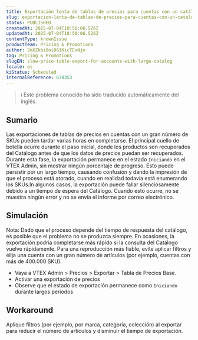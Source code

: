 ```yaml
---
title: Exportación lenta de tablas de precios para cuentas con un catálogo grande
slug: exportacion-lenta-de-tablas-de-precios-para-cuentas-con-un-catalogo-grande
status: PUBLISHED
createdAt: 2025-07-04T18:50:06.526Z
updatedAt: 2025-07-04T18:50:06.526Z
contentType: knownIssue
productTeam: Pricing & Promotions
author: 2mXZkbi0oi061KicTExNjo
tag: Pricing & Promotions
slugEN: slow-price-table-export-for-accounts-with-large-catalog
locale: es
kiStatus: Scheduled
internalReference: 674353
---
```


>ℹ️ Este problema conocido ha sido traducido automáticamente del inglés.

## Sumario


Las exportaciones de tablas de precios en cuentas con un gran número de SKUs pueden tardar varias horas en completarse. El principal cuello de botella ocurre durante el paso inicial, donde los productos son recuperados del Catálogo antes de que los datos de precios puedan ser recuperados. Durante esta fase, la exportación permanece en el estado `Iniciando` en el VTEX Admin, sin mostrar ningún porcentaje de progreso. Esto puede persistir por un largo tiempo, causando confusión y dando la impresión de que el proceso está atorado, cuando en realidad todavía está enumerando los SKUs.In algunos casos, la exportación puede fallar silenciosamente debido a un tiempo de espera del Catálogo. Cuando esto ocurre, no se muestra ningún error y no se envía el informe por correo electrónico.

## Simulación


Nota: Dado que el proceso depende del tiempo de respuesta del catálogo, es posible que el problema no se produzca siempre. En ocasiones, la exportación podría completarse más rápido si la consulta del Catálogo vuelve rápidamente. Para una reproducción más fiable, evite aplicar filtros y elija una cuenta con un gran número de artículos (por ejemplo, cuentas con más de 400.000 SKU).

- Vaya a VTEX Admin > Precios > Exportar > Tabla de Precios Base.
- Activar una exportación de precios
- Observe que el estado de exportación permanece como `Iniciando` durante largos periodos
## Workaround


Aplique filtros (por ejemplo, por marca, categoría, colección) al exportar para reducir el número de artículos y disminuir el tiempo de exportación.




